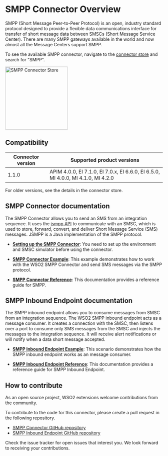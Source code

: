 # SMPP Connector Overview

SMPP (Short Message Peer-to-Peer Protocol) is an open, industry standard protocol designed to provide a flexible data communications interface for transfer of short message data between SMSCs (Short Message Service Center). There are many SMPP gateways available in the world and now almost all the Message Centers support SMPP. 

To see the available SMPP connector, navigate to the [connector store](https://store.wso2.com/store/assets/esbconnector/list) and search for "SMPP".

<img src="{{base_path}}/assets/img/integrate/connectors/smpp-store.png" title="SMPP Connector Store" width="200" alt="SMPP Connector Store"/>

## Compatibility

| Connector version | Supported product versions |
| ------------- |------------- |
|  1.1.0        |  APIM 4.0.0, EI 7.1.0, EI 7.0.x, EI 6.6.0, EI 6.5.0, MI 4.0.0, MI 4.1.0, MI 4.2.0 |

For older versions, see the details in the connector store.

## SMPP Connector documentation

The SMPP Connector allows you to send an SMS from an integration sequence. It uses the [jsmpp API](https://jsmpp.org/) to communicate with an SMSC, which is used to store, forward, convert, and deliver Short Message Service (SMS) messages. JSMPP is a Java implementation of the SMPP protocol. 

* **[Setting up the SMPP Connector]({{base_path}}/reference/connectors/smpp-connector/smpp-connector-configuration/)**: You need to set up the environment and SMSC simulator before using the connector.

* **[SMPP Connector Example]({{base_path}}/reference/connectors/smpp-connector/smpp-connector-example/)**: This example demonstrates how to work with the WSO2 SMPP Connector and send SMS messages via the SMPP protocol. 

* **[SMPP Connector Reference]({{base_path}}/reference/connectors/smpp-connector/smpp-connector-config/)**: This documentation provides a reference guide for SMPP.

## SMPP Inbound Endpoint documentation

The SMPP inbound endpoint allows you to consume messages from SMSC from an integration sequence. The WSO2 SMPP inbound endpoint acts as a message consumer. It creates a connection with the SMSC, then listens over a port to consume only SMS messages from the SMSC and injects the messages to the integration sequence. It will receive alert notifications or will notify when a data short message accepted.

* **[SMPP Inbound Endpoint Example]({{base_path}}/reference/connectors/smpp-connector/smpp-inbound-endpoint-example/)**: This scenario demonstrates how the SMPP inbound endpoint works as an message consumer. 

* **[SMPP Inbound Endpoint Reference]({{base_path}}/reference/connectors/smpp-connector/smpp-inbound-endpoint-config/)**: This documentation provides a reference guide for SMPP Inbound Endpoint.

## How to contribute

As an open source project, WSO2 extensions welcome contributions from the community. 

To contribute to the code for this connector, please create a pull request in the following repository. 

* [SMPP Connector GitHub repository](https://github.com/wso2-extensions/esb-connector-smpp)
* [SMPP Inbound Endpoint GitHub repository](https://github.com/wso2-extensions/esb-inbound-smpp)

Check the issue tracker for open issues that interest you. We look forward to receiving your contributions.
